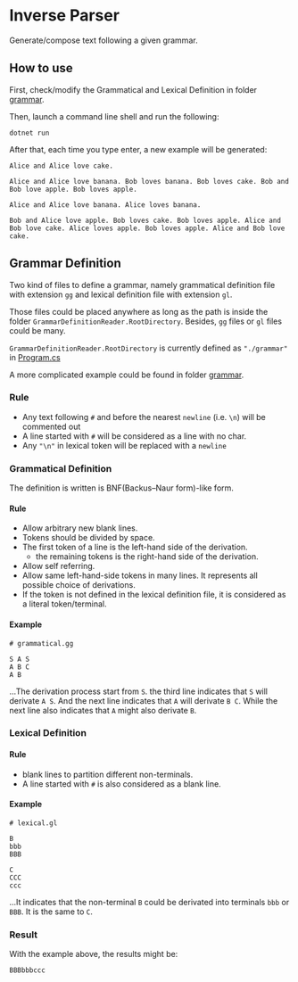 # Inverse Parser

Generate/compose text following a given grammar.

## How to use

First, check/modify the Grammatical and Lexical Definition in folder [grammar](grammar/).

Then, launch a command line shell and run the following:

```shell
dotnet run
```

After that, each time you type enter, a new example will be generated:

```
Alice and Alice love cake.

Alice and Alice love banana. Bob loves banana. Bob loves cake. Bob and Bob love apple. Bob loves apple.

Alice and Alice love banana. Alice loves banana.

Bob and Alice love apple. Bob loves cake. Bob loves apple. Alice and Bob love cake. Alice loves apple. Bob loves apple. Alice and Bob love cake.

```

## Grammar Definition

Two kind of files to define a grammar, namely grammatical definition file with extension `gg` and lexical definition file with extension `gl`.

Those files could be placed anywhere as long as the path is inside the folder `GrammarDefinitionReader.RootDirectory`. Besides, `gg` files or `gl` files could be many.

`GrammarDefinitionReader.RootDirectory` is currently defined as `"./grammar"` in [Program.cs](Program.cs)

A more complicated example could be found in folder [grammar](grammar/).

### Rule

- Any text following `#` and before the nearest `newline` (i.e. `\n`) will be commented out
- A line started with `#` will be considered as a line with no char.
- Any `"\n"` in lexical token will be replaced with a `newline`

### Grammatical Definition

The definition is written is BNF(Backus–Naur form)-like form.

#### Rule

- Allow arbitrary new blank lines.
- Tokens should be divided by space.
- The first token of a line is the left-hand side of the derivation.
    - the remaining tokens is the right-hand side of the derivation.
- Allow self referring.
- Allow same left-hand-side tokens in many lines. It represents all possible choice of derivations.
- If the token is not defined in the lexical definition file, it is considered as a literal token/terminal.

#### Example

```text
# grammatical.gg

S A S
A B C
A B
```

...The derivation process start from `S`. the third line indicates that `S` will derivate `A S`. And the next line indicates that `A` will derivate `B C`. While the next line also indicates that `A` might also derivate `B`.

### Lexical Definition

#### Rule

- blank lines to partition different non-terminals.
- A line started with `#` is also considered as a blank line.

#### Example

```text
# lexical.gl

B
bbb
BBB

C
CCC
ccc
```

...It indicates that the non-terminal `B` could be derivated into terminals `bbb` or `BBB`. It is the same to `C`.

### Result

With the example above, the results might be:

```
BBBbbbccc
```
